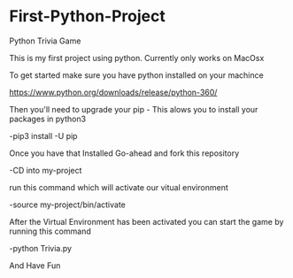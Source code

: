 # First-Python-Project
Python Trivia Game

This is my first project using python. Currently only works on MacOsx

To get started make sure you have python installed on your machince

https://www.python.org/downloads/release/python-360/

Then you'll need to upgrade your pip - This alows you to install your packages in python3

  -pip3 install -U pip

Once you have that Installed Go-ahead and fork this repository

  -CD into my-project

run this command which will activate our vitual environment

  -source my-project/bin/activate

After the Virtual Environment has been activated you can start the game by running this command

  -python Trivia.py

And Have Fun
